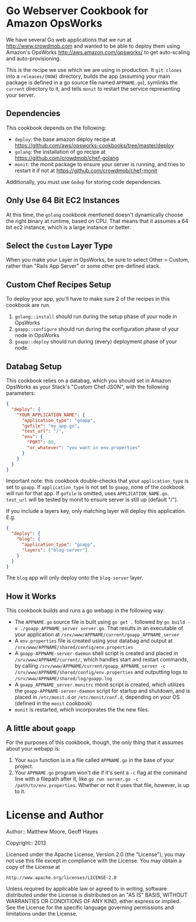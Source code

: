 Go Webserver Cookbook for Amazon OpsWorks
===============================

We have several Go web applications that we run at http://www.crowdmob.com and wanted to be able to deploy them
using Amazon's OpsWorks http://aws.amazon.com/opsworks/ to get auto-scaling and auto-provisioning.

This is the recipe we use which we are using in production.  It `git clones` into a `releases/{NOW}` directory, builds the app (assuming your main package is defined in a go source file named `APPNAME.go`), symlinks the `current` directory to it, and tells `monit` to restart the service representing your server.

Dependencies
-----------------------------
This cookbook depends on the following:

- `deploy`: the base amazon deploy recipe at https://github.com/aws/opsworks-cookbooks/tree/master/deploy
- `golang`: the installation of go recipe at https://github.com/crowdmob/chef-golang
- `monit`: the monit package to ensure your server is running, and tries to restart it if not at https://github.com/crowdmob/chef-monit

Additionally, you must use `Godep` for storing code dependencies.

Only Use 64 Bit EC2 Instances
-----------------------------
At this time, the `golang` cookbook mentioned doesn't dynamically choose the right binary at runtime, based on CPU.  That means that it assumes a 64 bit ec2 instance, which is a large instance or better.

Select the `Custom` Layer Type
-----------------------------
When you make your Layer in OpsWorks, be sure to select Other > Custom, rather than "Rails App Server" or some other pre-defined stack. 

Custom Chef Recipes Setup
-----------------------------
To deploy your app, you'll have to make sure 2 of the recipes in this cookbook are run.

1. `golang::install` should run during the setup phase of your node in OpsWorks
2. `goapp::configure` should run during the configuration phase of your node in OpsWorks
3. `goapp::deploy` should run during (every) deployment phase of your node.

Databag Setup
-----------------------------
This cookbook relies on a databag, which you should set in Amazon OpsWorks as your Stack's "Custom Chef JSON", with the following parameters:

```json
{
  "deploy": {
    "YOUR_APPLICATION_NAME": {
      "application_type": "goapp",
      "gofile": "my_app.go",
      "test_url": "/",
      "env": {
        "PORT": 80,
        "or_whatever": "you want in env.properties"
      }
    }
  }
}
```

Important note: this cookbook double-checks that your `application_type` is set to `goapp`. If `application_type` is not set to `goapp`, none of the cookbook will run for that app.  If `gofile` is omitted, uses `APPLICATION_NAME.go`.  `test_url` will be tested by monit to ensure server is still up (default "/").

If you include a layers key, only matching layer will deploy this application.  E.g.

```json
{
  "deploy": {
    "blog": {
      "application_type": "goapp",
      "layers": ["blog-server"]
    }
  }
}
```

The `blog` app will only deploy onto the `blog-server` layer.

How it Works
-----------------------------
This cookbook builds and runs a go webapp in the following way:

- The `APPNAME.go` source file is built using `go get .` followed by `go build -o ./goapp_APPNAME_server server.go`.  That results in an executable of your application at `/srv/www/APPNAME/current/goapp_APPNAME_server`
- A `env.properties` file is created using your databag and output at `/srv/www/APPNAME/shared/config/env.properties`
- A `goapp-APPNAME-server-daemon` shell script is created and placed in  `/srv/www/APPNAME/current/`, which handles start and restart commands, by calling  `/srv/www/APPNAME/current/goapp_APPNAME_server -c /srv/www/APPNAME/shared/config/env.properties` and outputting logs to `/srv/www/APPNAME/shared/log/goapp.log`
- A `goapp_APPNAME_server.monitrc` monit script is created, which utilizes the `goapp-APPNAME-server-daemon` script for startup and shutdown, and is placed in `/etc/monit.d` or `/etc/monit/conf.d`, depending on your OS (defined in the `monit` cookbook)
- `monit` is restarted, which incorporates the the new files.



A little about `goapp`
-----------------------------
For the purposes of this cookbook, though, the only thing that it assumes about your webapp is:

1. Your `main` function is in a file called `APPNAME.go` in the base of your project. 
2. Your `APPNAME.go` program won't die if it's sent a `-c` flag at the command line with a filepath after it, like `go run server.go -c /path/to/env.properties`.  Whether or not it uses that file, however, is up to it.


License and Author
===============================
Author:: Matthew Moore, Geoff Hayes

Copyright:: 2013


Licensed under the Apache License, Version 2.0 (the "License"); you may not use this file except in compliance with the License. You may obtain a copy of the License at

    http://www.apache.org/licenses/LICENSE-2.0

Unless required by applicable law or agreed to in writing, software distributed under the License is distributed on an "AS IS" BASIS, WITHOUT WARRANTIES OR CONDITIONS OF ANY KIND, either express or implied. See the License for the specific language governing permissions and limitations under the License.
